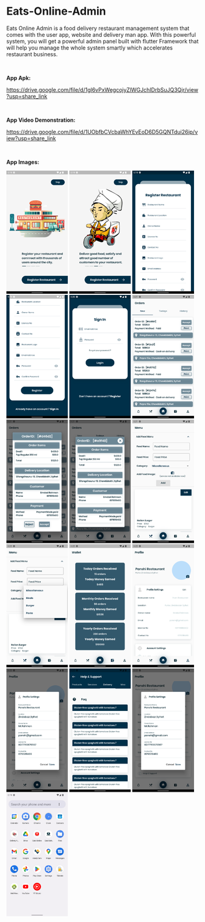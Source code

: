 # Eats-Online-Admin

Eats Online Admin is a food delivery restaurant management system that comes with the user app, website and delivery man app. With this powerful system, you will get a powerful admin panel built with flutter Framework that will help you manage the whole system smartly which accelerates restaurant business.


<br><p><b>App Apk:</b></p>
https://drive.google.com/file/d/1gl6vPxWegcojyZlWGJchIDrbSuJQ3Qjr/view?usp=share_link

<br><p><b>App Video Demonstration:</b></p>
https://drive.google.com/file/d/1UObfbCVcbaWhYEvEoD6D5GQNTdui26ip/view?usp=share_link

<br><p><b>App Images:</b></p>
<div class="column">
    <img src="Additional files/1.png" width="32%">
    <img src="Additional files/2.png" width="32%">
    <img src="Additional files/3.png" width="32%">
    <img src="Additional files/4.png" width="32%">
    <img src="Additional files/5.png" width="32%">
    <img src="Additional files/6.png" width="32%">
    <img src="Additional files/7.png" width="32%">
    <img src="Additional files/8.png" width="32%">
    <img src="Additional files/9.png" width="32%">
    <img src="Additional files/10.png" width="32%">
    <img src="Additional files/11.png" width="32%">
    <img src="Additional files/12.png" width="32%">
    <img src="Additional files/13.png" width="32%">
    <img src="Additional files/14.png" width="32%">
    <img src="Additional files/15.png" width="32%">
    <img src="Additional files/16.png" width="32%">
</div>
